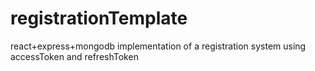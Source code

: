 # registrationTemplate
react+express+mongodb implementation of a registration system using accessToken and refreshToken
